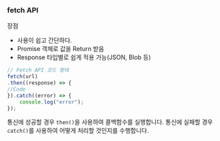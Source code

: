 ### fetch API

장점
+ 사용이 쉽고 간단하다.
+ Promise 객체로 값을 Return 받음
+ Response 타입별로 쉽게 적용 가능(JSON, Blob 등)

```js
// Fetch API 코드 형태
fetch(url)
.then((response) => {
//Code 
}).catch((error) => {
    console.log("error");
});
```

통신에 성공할 경우 `then()`을 사용하여 콜백함수를 실행합니다.
통신에 실패할 경우 `catch()`를 사용하여 어떻게 처리할 것인지를 수행합니다.



